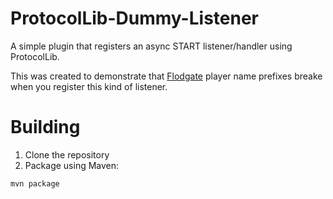# ProtocolLib-Dummy-Listener

A simple plugin that registers an async START listener/handler using ProtocolLib.

This was created to demonstrate that [Flodgate](https://github.com/GeyserMC/Floodgate) player name prefixes breake when you register this kind of listener.

# Building

1. Clone the repository
2. Package using Maven:

```
mvn package
```
